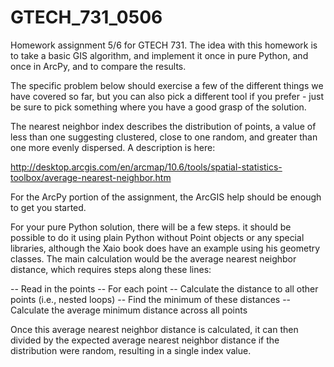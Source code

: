 # GTECH_731_0506
Homework assignment 5/6 for GTECH 731. The idea with this homework is to take a basic GIS algorithm, and implement it once in pure Python, and once in ArcPy, and to compare the results. 

The specific problem below should exercise a few of the different things we have covered so far, but you can also pick a different tool if you prefer - just be sure to pick something where you have a good grasp of the solution.  

The nearest neighbor index describes the distribution of points, a value of less than one suggesting clustered, close to one random, and greater than one more evenly dispersed.  A description is here:

http://desktop.arcgis.com/en/arcmap/10.6/tools/spatial-statistics-toolbox/average-nearest-neighbor.htm

For the ArcPy portion of the assignment, the ArcGIS help should be enough to get you started. 

For your pure Python solution, there will be a few steps.  it should be possible to do it using plain Python without Point objects or any special libraries, although the Xaio book does have an example using his geometry classes.  The main calculation would be the average nearest neighbor distance, which requires steps along these lines:

 -- Read in the points
 -- For each point
 -- Calculate the distance to all other points (i.e., nested loops)
 -- Find the minimum of these distances
 -- Calculate the average minimum distance across all points

Once this average nearest neighbor distance is calculated, it can then divided by the expected average nearest neighbor distance if the distribution were random, resulting in a single index value.  
